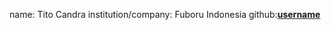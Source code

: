 name: Tito Candra
institution/company: Fuboru Indonesia
github:[**username**](https://github.com/tcandra24)
